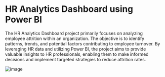 # HR Analytics Dashboard using Power BI

The HR Analytics Dashboard project primarily focuses on analyzing employee attrition within an organization. The objective is to identify patterns, trends, and potential factors contributing to employee turnover. By leveraging HR data and utilizing Power BI, the project aims to provide valuable insights to HR professionals, enabling them to make informed decisions and implement targeted strategies to reduce attrition rates.

![image](https://github.com/Niktiru/HR-Analytics-Dashboard-using-Power-BI/assets/109805535/cd1fc65b-1b1d-449c-9ee8-23344a5b09ba)

